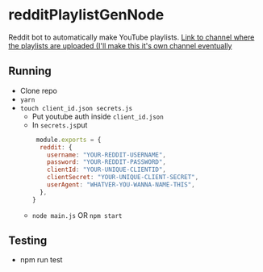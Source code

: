 # redditPlaylistGenNode
Reddit bot to automatically make YouTube playlists.
[Link to channel where the playlists are uploaded (I'll make this it's own channel eventually](https://www.youtube.com/channel/UCkCUI2t9V-KF3MFvk9neeCQ?view_as=subscriber)

## Running
* Clone repo
* `yarn`
* `touch client_id.json secrets.js`
  * Put youtube auth inside `client_id.json`
  * In `secrets.js`put
    ```javascript
     module.exports = {
      reddit: {
        username: "YOUR-REDDIT-USERNAME",
        password: "YOUR-REDDIT-PASSWORD",
        clientId: "YOUR-UNIQUE-CLIENTID",
        clientSecret: "YOUR-UNIQUE-CLIENT-SECRET",
        userAgent: "WHATVER-YOU-WANNA-NAME-THIS",
      },
    }
    ```
  * `node main.js` OR `npm start`
  
## Testing
* npm run test

